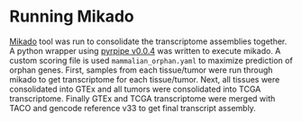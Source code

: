 # Running Mikado
[Mikado](https://github.com/EI-CoreBioinformatics/mikado) tool was run to consolidate the transcriptome assemblies together.
A python wrapper using [pyrpipe v0.0.4](https://github.com/urmi-21/pyrpipe) was written to execute mikado.
A custom scoring file is used `mammalian_orphan.yaml` to maximize prediction of orphan genes.
First, samples from each tissue/tumor were run through mikado to get transcriptome for each tissue/tumor.
Next, all tissues were consolidated into GTEx and all tumors were consolidated into TCGA transcriptome.
Finally GTEx and TCGA transcriptome were merged with TACO and gencode reference  v33 to get final transcript assembly.
